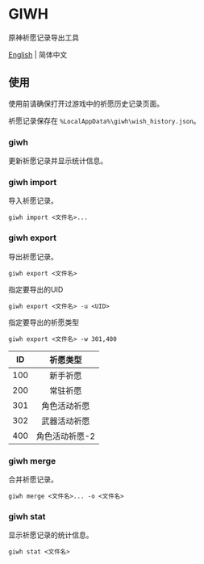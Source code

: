 # GIWH

原神祈愿记录导出工具

[English](readme.md) | 简体中文

## 使用

使用前请确保打开过游戏中的祈愿历史记录页面。

祈愿记录保存在 `%LocalAppData%\giwh\wish_history.json`。

### giwh

更新祈愿记录并显示统计信息。

### giwh import

导入祈愿记录。

```
giwh import <文件名>...
```

### giwh export

导出祈愿记录。

```
giwh export <文件名>
```

指定要导出的UID

```
giwh export <文件名> -u <UID>
```

指定要导出的祈愿类型

```
giwh export <文件名> -w 301,400
```

|  ID  |    祈愿类型    |
| :--: | :------------: |
| 100  |    新手祈愿    |
| 200  |    常驻祈愿    |
| 301  |  角色活动祈愿  |
| 302  |  武器活动祈愿  |
| 400  | 角色活动祈愿-2 |

### giwh merge

合并祈愿记录。

```
giwh merge <文件名>... -o <文件名>
```

### giwh stat

显示祈愿记录的统计信息。

```
giwh stat <文件名>
```